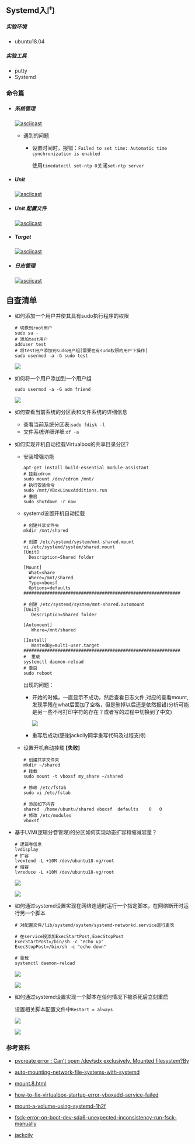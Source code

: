 ## Systemd入门

##### 实验环境

- ubuntu18.04

##### 实验工具

- putty
- Systemd

### 命令篇

- ##### 系统管理

  [![asciicast](https://asciinema.org/a/yhQOsY6u85mrNAn4iR0ipZRBr.svg)](https://asciinema.org/a/yhQOsY6u85mrNAn4iR0ipZRBr)

  - 遇到的问题

    - 设置时间时，报错：```Failed to set time: Automatic time synchronization is enabled```

      使用```timedatectl set-ntp 0```关闭```set-ntp server```

- ##### Unit

  [![asciicast](https://asciinema.org/a/Ej5ISbms3dh4gpylwElGfSrba.svg)](https://asciinema.org/a/Ej5ISbms3dh4gpylwElGfSrba)

- ##### Unit 配置文件

  [![asciicast](https://asciinema.org/a/LN1Lvefv8rRkMyJ4mqzf3xwId.svg)](https://asciinema.org/a/LN1Lvefv8rRkMyJ4mqzf3xwId)

- ##### Target

  [![asciicast](https://asciinema.org/a/BB2arVAsOgMjFe8ZunWetc4ok.svg)](https://asciinema.org/a/BB2arVAsOgMjFe8ZunWetc4ok)

- ##### 日志管理

  [![asciicast](https://asciinema.org/a/JSonV7IBR5TNfoSsLAwg6gqC5.svg)](https://asciinema.org/a/JSonV7IBR5TNfoSsLAwg6gqC5)



## 自查清单

- 如何添加一个用户并使其具有sudo执行程序的权限

  ```
  # 切换到root用户
  sudo su -
  # 添加test用户
  adduser test
  # 将test用户添加到sudo用户组[需要在有sudo权限的用户下操作]
  sudo usermod -a -G sudo test
  ```

  ![](add_user.PNG)

- 如何将一个用户添加到一个用户组

  ```
  sudo usermod -a -G adm friend
  ```

  ![](add_group.PNG)

- 如何查看当前系统的分区表和文件系统的详细信息

  - 查看当前系统分区表:```sudo fdisk -l```
  - 文件系统详细详细:```df -a```

- 如何实现开机自动挂载Virtualbox的共享目录分区?

  - 安装增强功能

    ```
    apt-get install build-essential module-assistant
    # 挂载cdrom
    sudo mount /dev/cdrom /mnt/
    # 执行安装命令
    sudo /mnt/VBoxLinuxAdditions.run
    # 重启
    sudo shutdown -r now
    ```

  - systemd设置开机自动挂载

    ```
    # 创建共享文件夹
    mkdir /mnt/shared
    
    # 创建 /etc/systemd/system/mnt-shared.mount
    vi /etc/systemd/system/shared.mount
    [Unit]
      Description=Shared folder
    
    [Mount]
      What=share
      Where=/mnt/shared
      Type=vboxsf
      Options=defaults
    ############################################################  
    
    # 创建 /etc/systemd/system/mnt-shared.automount
    [Unit]
       Description=Shared folder
    
    [Automount]
       Where=/mnt/shared
    
    [Install]
       WantedBy=multi-user.target
    ############################################################
    #  重载
    systemctl daemon-reload
    # 重启
    sudo reboot
    
    ```

    出现的问题：

    - 开始的时候，一直显示不成功，然后查看日志文件,对应的查看mount,发现手残在what后面加了空格，但是删掉以后还是依然报错(分析可能是另一些不可打印字符的存在？或者写的过程中切换到了中文)

      ![](log_mount.PNG)

     - 重写后成功(感谢jackcily同学重写代码及过程支持)

  - 设置开机自动挂载 **[失败]**

    ```
    # 创建共享文件夹
    mkdir ~/shared
    # 挂载
    sudo mount -t vboxsf my_share ~/shared
    
    # 修改 /etc/fstab
    sudo vi /etc/fstab
    
    # 添加如下内容
    shared	/home/ubuntu/shared	vboxsf	defaults	0	0
    # 修改 /etc/modules
    vboxsf
    ```

- 基于LVM(逻辑分卷管理)的分区如何实现动态扩容和缩减容量？

  ```
  # 逻辑卷信息
  lvdisplay
  # 扩容
  lvextend -L +10M /dev/ubuntu18-vg/root
  # 缩容
  lvreduce -L +10M /dev/ubuntu18-vg/root
  ```

  ![](lvdiplay.PNG)

  ![](LVM_resize.PNG)

- 如何通过systemd设置实现在网络连通时运行一个指定脚本，在网络断开时运行另一个脚本

  ```
  # 对配置文件/lib/systemd/system/systemd-networkd.service进行更改
  
  # 在service段添加ExecStartPost,ExecStopPost
  ExecStartPost=/bin/sh -c "echo up"
  ExecStopPost=/bin/sh -c "echo down"
  
  # 重载
  systemctl daemon-reload
  ```

  ![](network_start.PNG)

  ![](network_down.PNG)

- 如何通过systemd设置实现一个脚本在任何情况下被杀死后立刻重启

  设置相关脚本配置文件中```Restart = always```

  ![](apache.PNG)

  ![](apache2_start.PNG)


### 参考资料


- [pvcreate error : Can’t open /dev/sdx exclusively. Mounted filesystem?By ](<https://www.thegeekdiary.com/lvm-error-cant-open-devsdx-exclusively-mounted-filesystem/> )

- [auto-mounting-network-file-systems-with-systemd](https://blog.agchapman.com/auto-mounting-network-file-systems-with-systemd/)

- [mount.8.html](http://man7.org/linux/man-pages/man8/mount.8.html)

- [how-to-fix-virtualbox-startup-error-vboxadd-service-failed](https://superuser.com/questions/298367/how-to-fix-virtualbox-startup-error-vboxadd-service-failed)

- [mount-a-volume-using-systemd-1h2f](https://dev.to/adarshkkumar/mount-a-volume-using-systemd-1h2f)

- [fsck-error-on-boot-dev-sda6-unexpected-inconsistency-run-fsck-manually](https://askubuntu.com/questions/697190/fsck-error-on-boot-dev-sda6-unexpected-inconsistency-run-fsck-manually)

- [jackcily](<https://github.com/CUCCS/linux-2019-jackcily/blob/e62fef85f60869267e39f2d315611fb166a550f7/job3/job3.md>)

